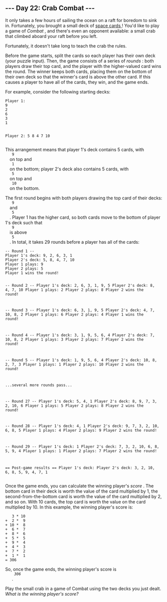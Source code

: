 <article class="day-desc">
 <h2>
  --- Day 22: Crab Combat ---
 </h2>
 <p>
  It only takes a few hours of sailing the ocean on a raft for boredom to sink in. Fortunately, you brought a small deck of
  <a href="/2019/day/22">
   space cards
  </a>
  ! You'd like to play a game of
  <em>
   Combat
  </em>
  , and there's even an opponent available: a small crab that climbed aboard your raft before you left.
 </p>
 <p>
  Fortunately, it doesn't take long to teach the crab the rules.
 </p>
 <p>
  Before the game starts, split the cards so each player has their own deck (your puzzle input). Then, the game consists of a series of
  <em>
   rounds
  </em>
  : both players draw their top card, and the player with the higher-valued card wins the round. The winner keeps both cards, placing them on the bottom of their own deck so that the winner's card is above the other card. If this causes a player to have all of the cards, they win, and the game ends.
 </p>
 <p>
  For example, consider the following starting decks:
 </p>
 <pre><code>Player 1:
9
2
6
3
1

Player 2:
5
8
4
7
10
</code></pre>
 <p>
  This arrangement means that player 1's deck contains 5 cards, with
  <code>
   9
  </code>
  on top and
  <code>
   1
  </code>
  on the bottom; player 2's deck also contains 5 cards, with
  <code>
   5
  </code>
  on top and
  <code>
   10
  </code>
  on the bottom.
 </p>
 <p>
  The first round begins with both players drawing the top card of their decks:
  <code>
   9
  </code>
  and
  <code>
   5
  </code>
  . Player 1 has the higher card, so both cards move to the bottom of player 1's deck such that
  <code>
   9
  </code>
  is above
  <code>
   5
  </code>
  . In total, it takes 29 rounds before a player has all of the cards:
 </p>
 <pre><code>-- Round 1 --
Player 1's deck: 9, 2, 6, 3, 1
Player 2's deck: 5, 8, 4, 7, 10
Player 1 plays: 9
Player 2 plays: 5
Player 1 wins the round!

-- Round 2 --
Player 1's deck: 2, 6, 3, 1, 9, 5
Player 2's deck: 8, 4, 7, 10
Player 1 plays: 2
Player 2 plays: 8
Player 2 wins the round!

-- Round 3 --
Player 1's deck: 6, 3, 1, 9, 5
Player 2's deck: 4, 7, 10, 8, 2
Player 1 plays: 6
Player 2 plays: 4
Player 1 wins the round!

-- Round 4 --
Player 1's deck: 3, 1, 9, 5, 6, 4
Player 2's deck: 7, 10, 8, 2
Player 1 plays: 3
Player 2 plays: 7
Player 2 wins the round!

-- Round 5 --
Player 1's deck: 1, 9, 5, 6, 4
Player 2's deck: 10, 8, 2, 7, 3
Player 1 plays: 1
Player 2 plays: 10
Player 2 wins the round!

...several more rounds pass...

-- Round 27 --
Player 1's deck: 5, 4, 1
Player 2's deck: 8, 9, 7, 3, 2, 10, 6
Player 1 plays: 5
Player 2 plays: 8
Player 2 wins the round!

-- Round 28 --
Player 1's deck: 4, 1
Player 2's deck: 9, 7, 3, 2, 10, 6, 8, 5
Player 1 plays: 4
Player 2 plays: 9
Player 2 wins the round!

-- Round 29 --
Player 1's deck: 1
Player 2's deck: 7, 3, 2, 10, 6, 8, 5, 9, 4
Player 1 plays: 1
Player 2 plays: 7
Player 2 wins the round!


== Post-game results ==
Player 1's deck: 
Player 2's deck: 3, 2, 10, 6, 8, 5, 9, 4, 7, 1
</code></pre>
 <p>
  Once the game ends, you can calculate the winning player's
  <em>
   score
  </em>
  . The bottom card in their deck is worth the value of the card multiplied by 1, the second-from-the-bottom card is worth the value of the card multiplied by 2, and so on. With 10 cards, the top card is worth the value on the card multiplied by 10. In this example, the winning player's score is:
 </p>
 <pre><code>   3 * 10
+  2 *  9
+ 10 *  8
+  6 *  7
+  8 *  6
+  5 *  5
+  9 *  4
+  4 *  3
+  7 *  2
+  1 *  1
= 306
</code></pre>
 <p>
  So, once the game ends, the winning player's score is
  <em>
   <code>
    306
   </code>
  </em>
  .
 </p>
 <p>
  Play the small crab in a game of Combat using the two decks you just dealt.
  <em>
   What is the winning player's score?
  </em>
 </p>
</article>
